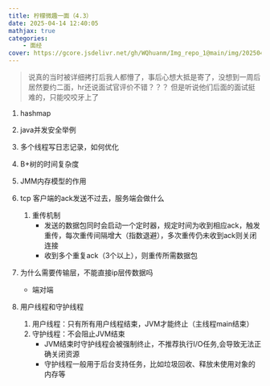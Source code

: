 ```yaml
---
title: 柠檬微趣一面（4.3）
date: 2025-04-14 12:40:05
mathjax: true
categories: 
    - 面经
cover: https://gcore.jsdelivr.net/gh/WQhuanm/Img_repo_1@main/img/202504132043183.png
---
```


> 说真的当时被详细拷打后我人都懵了，事后心想大抵是寄了，没想到一周后居然要约二面，hr还说面试官评价不错？？？
但是听说他们后面的面试挺难的，只能咬咬牙上了

1. hashmap

1. java并发安全举例

1. 多个线程写日志记录，如何优化

1. B+树的时间复杂度

1. JMM内存模型的作用

1. tcp 客户端的ack发送不过去，服务端会做什么
    1. 重传机制
        + 发送的数据包同时会启动一个定时器，规定时间为收到相应ack，触发重传，每次重传间隔增大（指数退避），多次重传仍未收到ack则关闭连接
        + 收到多个重复ack（3个以上），则重传所需数据包

1. 为什么需要传输层，不能直接ip层传数据吗
    + 端对端

1. 用户线程和守护线程
    1. 用户线程：只有所有用户线程结束，JVM才能终止（主线程main结束）
    1. 守护线程：不会阻止JVM结束
        + JVM结束时守护线程会被强制终止，不推荐执行I/O任务,会导致无法正确关闭资源
        + 守护线程一般用于后台支持任务，比如垃圾回收、释放未使用对象的内存等



